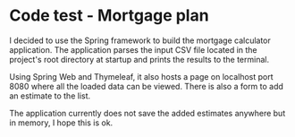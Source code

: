 # Code test - Mortgage plan

I decided to use the Spring framework to build the mortgage calculator application. The application parses the input CSV
file located in the project's root directory at startup and prints the results to the terminal.

Using Spring Web and Thymeleaf, it also hosts a page on localhost port 8080 where all the loaded data can be viewed.
There is also a form to add an estimate to the list.

The application currently does not save the added estimates anywhere but in memory, I hope this is ok.